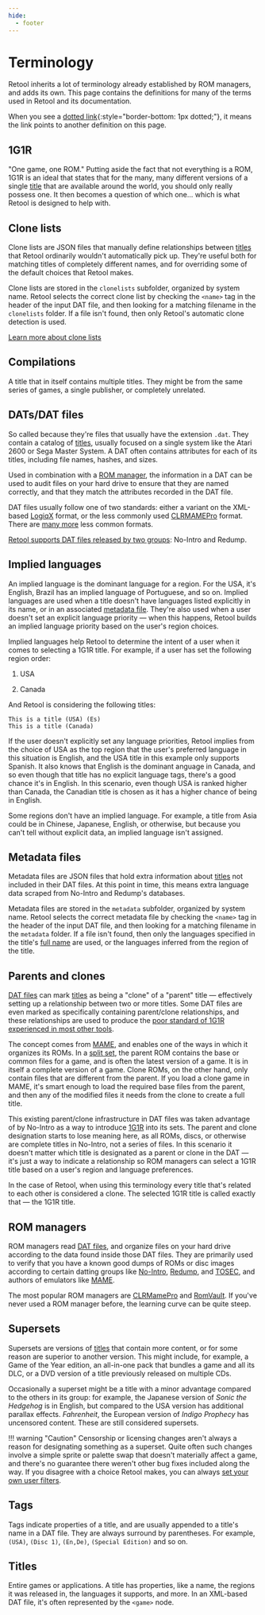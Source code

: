 ```yaml
---
hide:
  - footer
---
```


# Terminology

Retool inherits a lot of terminology already established by ROM managers, and adds its
own. This page contains the definitions for many of the terms used in Retool and its
documentation.

When you see a [dotted link](javascript:;){:style="border-bottom: 1px dotted;"}, it means
the link points to another definition on this page.

## 1G1R

"One game, one ROM." Putting aside the fact that not everything is a ROM, 1G1R is an ideal
that states that for the many, many different versions of a single [title](../terminology/#titles)
that are available around the world, you should only really possess one. It then becomes a
question of which one... which is what Retool is designed to help with.

## Clone lists

Clone lists are JSON files that manually define relationships between [titles](../terminology/#titles)
that Retool ordinarily wouldn't automatically pick up. They're useful both for matching
titles of completely different names, and for overriding some of the default choices that
Retool makes.

Clone lists are stored in the `clonelists` subfolder, organized by system name. Retool
selects the correct clone list by checking the `<name>` tag in the header of the input
DAT file, and then looking for a matching filename in the `clonelists` folder. If a file
isn't found, then only Retool's automatic clone detection is used.

[Learn more about clone lists](../clone-lists)

## Compilations

A title that in itself contains multiple titles. They might be from the same series of
games, a single publisher, or completely unrelated.

## DATs/DAT files

So called because they're files that usually have the extension `.dat`. They contain a
catalog of [titles](../terminology/#titles), usually focused on a single system like the
Atari 2600 or Sega Master System. A DAT often contains attributes for each of its titles,
including file names, hashes, and sizes.

Used in combination with a [ROM manager](../terminology/#rom-managers), the information in a
DAT can be used to audit files on your hard drive to ensure that they are named correctly,
and that they match the attributes recorded in the DAT file.

DAT files usually follow one of two standards: either a variant on the XML-based
[LogiqX](https://github.com/SabreTools/SabreTools/wiki/DatFile-Formats#logiqx-xml-format)
format, or the less commonly used [CLRMAMEPro](https://github.com/SabreTools/SabreTools/wiki/DatFile-Formats#clrmamepro-format)
format. There are [many more](https://github.com/SabreTools/SabreTools/wiki/DatFile-Formats)
less common formats.

[Retool supports DAT files released by two groups](../dat-support): No-Intro and Redump.

## Implied languages

An implied language is the dominant language for a region. For the USA, it's English,
Brazil has an implied language of Portuguese, and so on. Implied languages are used when a
title doesn't have languages listed explicitly in its name, or in an associated
[metadata file](../terminology/#metadata-files). They're also used when a user doesn't set
an explicit language priority &mdash; when this happens, Retool builds an implied language
priority based on the user's region choices.

Implied languages help Retool to determine the intent of a user when it comes to selecting
a 1G1R title. For example, if a user has set the following region order:

1.  USA

1.  Canada

And Retool is considering the following titles:

```
This is a title (USA) (Es)
This is a title (Canada)
```

If the user doesn't explicitly set any language priorities, Retool implies from the choice
of USA as the top region that the user's preferred language in this situation is English,
and the USA title in this example only supports Spanish.
It also knows that English is the dominant anguage in Canada, and so even though that
title has no explicit language tags, there's a good chance it's in English. In this
scenario, even though USA is ranked higher than Canada, the Canadian title is chosen as
it has a higher chance of being in English.

Some regions don't have an implied language. For example, a title from Asia could be in
Chinese, Japanese, English, or otherwise, but because you can't tell without explicit
data, an implied language isn't assigned.

## Metadata files

Metadata files are JSON files that hold extra information about [titles](../terminology/#title)
not included in their DAT files. At this point in time, this means extra language data
scraped from No-Intro and Redump's databases.

Metadata files are stored in the `metadata` subfolder, organized by system name. Retool
selects the correct metadata file by checking the `<name>` tag in the header of the input
DAT file, and then looking for a matching filename in the `metadata` folder. If a file isn't
found, then only the languages specified in the title's [full name](../naming-system/#full-names)
are used, or the languages inferred from the region of the title.

## Parents and clones

[DAT files](../terminology/#datsdat-files) can mark [titles](../terminology/#titles) as being
a "clone" of a "parent" title &mdash; effectively setting up a relationship between two
or more titles. Some DAT files are even marked as specifically containing parent/clone
relationships, and these relationships are used to produce the
[poor standard of 1G1R experienced in most other tools](../retool-1g1r).

The concept comes from [MAME](https://www.mamedev.org), and enables one of the ways in
which it organizes its ROMs. In a [split set](https://docs.mamedev.org/usingmame/aboutromsets.html#parents-clones-splitting-and-merging),
the parent ROM contains the base or common files for a game, and is often the latest
version of a game. It is in itself a complete version of a game. Clone ROMs, on the other
hand, only contain files that are different from the parent. If you load a clone game in
MAME, it's smart enough to load the required base files from the parent, and then any of
the modified files it needs from the clone to create a full title.

This existing parent/clone infrastructure in DAT files was taken advantage of by No-Intro
as a way to introduce [1G1R](../terminology/#1g1r) into its sets. The parent and clone
designation starts to lose meaning here, as all ROMs, discs, or otherwise are complete
titles in No-Intro, not a series of files. In this scenario it doesn't matter which title
is designated as a parent or clone in the DAT &mdash; it's just a way to indicate a
relationship so ROM managers can select a 1G1R title based on a user's region and language
preferences.

In the case of Retool, when using this terminology every title that's related to each
other is considered a clone. The selected 1G1R title is called exactly that &mdash; the
1G1R title.

## ROM managers

ROM managers read [DAT files](../terminology/#datsdat-files), and organize files on your
hard drive according to the data found inside those DAT files. They are primarily used to
verify that you have a known good dumps of ROMs or disc images according to certain
datting groups like [No-Intro](https://datomatic.no-intro.org/index.php?page=download),
[Redump](http://www.redump.org),
and [TOSEC](https://www.tosecdev.org/), and authors of emulators
like [MAME](https://www.mamedev.org).

The most popular ROM managers are [CLRMamePro](https://mamedev.emulab.it/clrmamepro/) and
[RomVault](https://www.romvault.com/). If you've never used a ROM manager before, the
learning curve can be quite steep.

## Supersets

Supersets are versions of [titles](../terminology/#titles) that contain more content, or for
some reason are superior to another version. This might include, for example, a Game of
the Year edition, an all-in-one pack that bundles a game and all its DLC, or a DVD version
of a title previously released on multiple CDs.

Occasionally a superset might be a title with a minor advantage compared to the others in
its group: for example, the Japanese version of _Sonic the Hedgehog_ is in English, but
compared to the USA version has additional parallax effects. _Fahrenheit_, the European
version of _Indigo Prophecy_ has uncensored content. These are still considered supersets.

!!! warning "Caution"
	Censorship or licensing changes aren't always a reason for designating something as a
	superset. Quite often such changes involve a simple sprite or palette swap that
	doesn't materially affect a game, and there's no guarantee there weren't other bug
	fixes included along the way. If you disagree with a choice Retool makes, you can
	always [set your own user filters](user-filters).

## Tags

Tags indicate properties of a title, and are usually appended to a title's name in a DAT
file. They are always surround by parentheses. For example, `(USA)`, `(Disc 1)`,
`(En,De)`, `(Special Edition)` and so on.

## Titles

Entire games or applications. A title has properties, like a name, the regions it was
released in, the languages it supports, and more. In an XML-based DAT file, it's often
represented by the `<game>` node.
